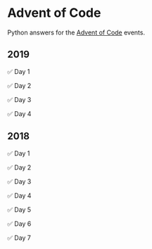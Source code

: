 # Advent of Code
Python answers for the [Advent of Code][1] events.

## 2019
✅ Day 1

✅ Day 2

✅ Day 3

✅ Day 4

## 2018
✅ Day 1

✅ Day 2

✅ Day 3

✅ Day 4

✅ Day 5

✅ Day 6

✅ Day 7

[1]:	https://adventofcode.com/ "Advent of Code"